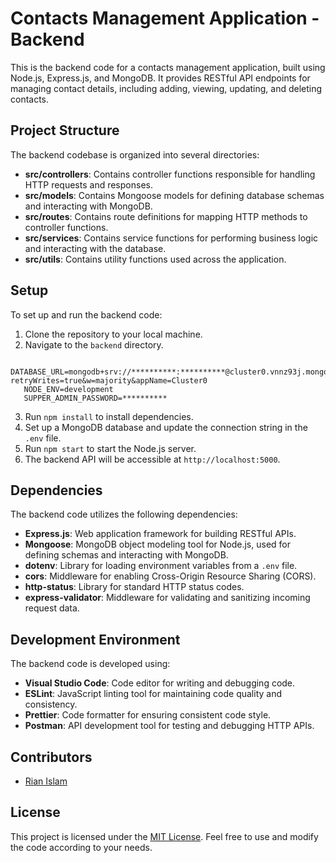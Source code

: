 # Contacts Management Application - Backend

This is the backend code for a contacts management application, built using Node.js, Express.js, and MongoDB. It provides RESTful API endpoints for managing contact details, including adding, viewing, updating, and deleting contacts.

## Project Structure

The backend codebase is organized into several directories:

- **src/controllers**: Contains controller functions responsible for handling HTTP requests and responses.
- **src/models**: Contains Mongoose models for defining database schemas and interacting with MongoDB.
- **src/routes**: Contains route definitions for mapping HTTP methods to controller functions.
- **src/services**: Contains service functions for performing business logic and interacting with the database.
- **src/utils**: Contains utility functions used across the application.

## Setup

To set up and run the backend code:

1. Clone the repository to your local machine.
2. Navigate to the `backend` directory.

```PORT=5000
   DATABASE_URL=mongodb+srv://**********:**********@cluster0.vnnz93j.mongodb.net/**********?retryWrites=true&w=majority&appName=Cluster0
   NODE_ENV=development
   SUPPER_ADMIN_PASSWORD=**********
```

3. Run `npm install` to install dependencies.
4. Set up a MongoDB database and update the connection string in the `.env` file.
5. Run `npm start` to start the Node.js server.
6. The backend API will be accessible at `http://localhost:5000`.

## Dependencies

The backend code utilizes the following dependencies:

- **Express.js**: Web application framework for building RESTful APIs.
- **Mongoose**: MongoDB object modeling tool for Node.js, used for defining schemas and interacting with MongoDB.
- **dotenv**: Library for loading environment variables from a `.env` file.
- **cors**: Middleware for enabling Cross-Origin Resource Sharing (CORS).
- **http-status**: Library for standard HTTP status codes.
- **express-validator**: Middleware for validating and sanitizing incoming request data.

## Development Environment

The backend code is developed using:

- **Visual Studio Code**: Code editor for writing and debugging code.
- **ESLint**: JavaScript linting tool for maintaining code quality and consistency.
- **Prettier**: Code formatter for ensuring consistent code style.
- **Postman**: API development tool for testing and debugging HTTP APIs.

## Contributors

- [Rian Islam](https://github.com/mdrianislam0or1)

## License

This project is licensed under the [MIT License](LICENSE). Feel free to use and modify the code according to your needs.
